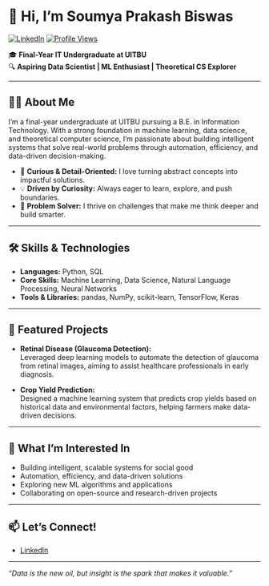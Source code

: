 # 👋 Hi, I’m Soumya Prakash Biswas

[![LinkedIn](https://img.shields.io/badge/LinkedIn-blue?logo=linkedin&logoColor=white&style=flat-square)](https://www.linkedin.com/in/soumya-prakash-biswas-630bab240/)
[![Profile Views](https://komarev.com/ghpvc/?username=soumyaPbiswas&style=flat-square)](https://github.com/soumyaPbiswas)

🎓 **Final-Year IT Undergraduate at UITBU**  
🔍 **Aspiring Data Scientist | ML Enthusiast | Theoretical CS Explorer**

---

## 👨‍💻 About Me

I’m a final-year undergraduate at UITBU pursuing a B.E. in Information Technology. With a strong foundation in machine learning, data science, and theoretical computer science, I’m passionate about building intelligent systems that solve real-world problems through automation, efficiency, and data-driven decision-making.

- 🧠 **Curious & Detail-Oriented:** I love turning abstract concepts into impactful solutions.
- 💡 **Driven by Curiosity:** Always eager to learn, explore, and push boundaries.
- 🤖 **Problem Solver:** I thrive on challenges that make me think deeper and build smarter.

---

## 🛠️ Skills & Technologies

- **Languages:** Python, SQL
- **Core Skills:** Machine Learning, Data Science, Natural Language Processing, Neural Networks
- **Tools & Libraries:** pandas, NumPy, scikit-learn, TensorFlow, Keras

---

## 🚀 Featured Projects

- **Retinal Disease (Glaucoma Detection):**  
  Leveraged deep learning models to automate the detection of glaucoma from retinal images, aiming to assist healthcare professionals in early diagnosis.

- **Crop Yield Prediction:**  
  Designed a machine learning system that predicts crop yields based on historical data and environmental factors, helping farmers make data-driven decisions.

---

## 🌱 What I’m Interested In

- Building intelligent, scalable systems for social good
- Automation, efficiency, and data-driven solutions
- Exploring new ML algorithms and applications
- Collaborating on open-source and research-driven projects

---

## 📫 Let’s Connect!

- [LinkedIn](https://www.linkedin.com/in/soumya-prakash-biswas-630bab240/)

---

*“Data is the new oil, but insight is the spark that makes it valuable.”*
